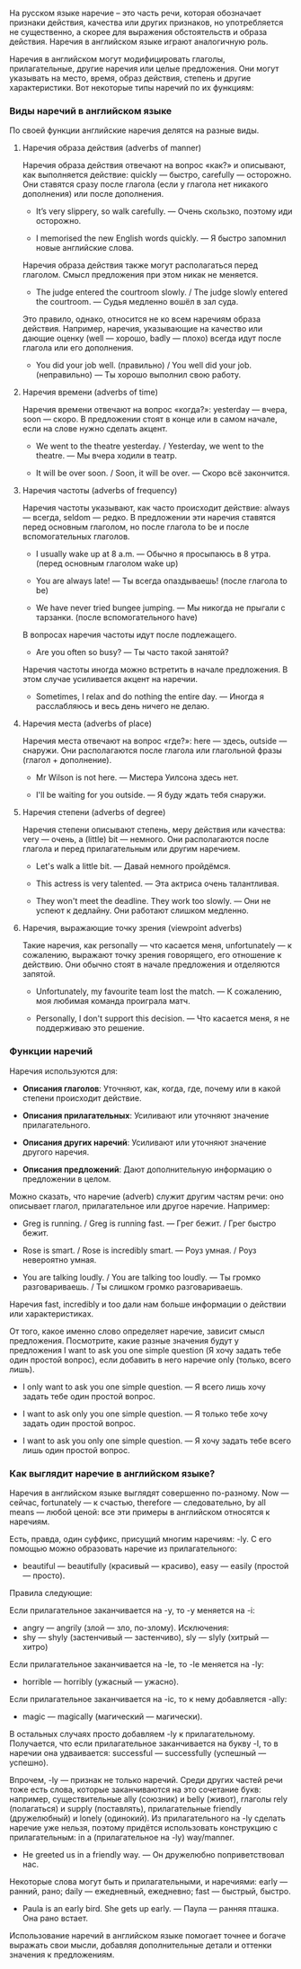 На русском языке наречие – это часть речи, которая обозначает признаки действия, качества или других признаков, но употребляется не существенно, а скорее для выражения обстоятельств и образа действия. Наречия в английском языке играют аналогичную роль.  
  
Наречия в английском могут модифицировать глаголы, прилагательные, другие наречия или целые предложения. Они могут указывать на место, время, образ действия, степень и другие характеристики. Вот некоторые типы наречий по их функциям:  

### Виды наречий в английском языке

По своей функции английские наречия делятся на разные виды.
1. Наречия образа действия (adverbs of manner)

	Наречия образа действия отвечают на вопрос «как?» и описывают, как выполняется действие: quickly — быстро, carefully — осторожно. Они ставятся сразу после глагола (если у глагола нет никакого дополнения) или после дополнения.
	
	* It’s very slippery, so walk carefully. — Очень скользко, поэтому иди осторожно.
	
	* I memorised the new English words quickly. — Я быстро запомнил новые английские слова.
	
	Наречия образа действия также могут располагаться перед глаголом. Смысл предложения при этом никак не меняется.
	
	* The judge entered the courtroom slowly. / The judge slowly entered the courtroom. — Судья медленно вошёл в зал суда.
	
	Это правило, однако, относится не ко всем наречиям образа действия. Например, наречия, указывающие на качество или дающие оценку (well — хорошо, badly — плохо) всегда идут после глагола или его дополнения.
	
	* You did your job well. (правильно) / You well did your job. (неправильно) — Ты хорошо выполнил свою работу.

2. Наречия времени (adverbs of time)

	Наречия времени отвечают на вопрос «когда?»: yesterday — вчера, soon — скоро. В предложении стоят в конце или в самом начале, если на слове нужно сделать акцент.
	
	* We went to the theatre yesterday. / Yesterday, we went to the theatre. — Мы вчера ходили в театр.
	
	* It will be over soon. / Soon, it will be over. — Скоро всё закончится.

3. Наречия частоты (adverbs of frequency)

	Наречия частоты указывают, как часто происходит действие: always — всегда, seldom — редко. В предложении эти наречия ставятся перед основным глаголом, но после глагола to be и после вспомогательных глаголов.
	
	* I usually wake up at 8 a.m. — Обычно я просыпаюсь в 8 утра. (перед основным глаголом wake up)
	
	* You are always late! — Ты всегда опаздываешь! (после глагола to be)
	
	* We have never tried bungee jumping. — Мы никогда не прыгали с тарзанки. (после вспомогательного have)
	
	В вопросах наречия частоты идут после подлежащего.
	
	* Are you often so busy? — Ты часто такой занятой?
	
	Наречия частоты иногда можно встретить в начале предложения. В этом случае усиливается акцент на наречии.
	
	* Sometimes, I relax and do nothing the entire day. — Иногда я расслабляюсь и весь день ничего не делаю. 

4. Наречия места (adverbs of place)

	Наречия места отвечают на вопрос «где?»: here — здесь, outside — снаружи. Они располагаются после глагола или глагольной фразы (глагол + дополнение).
	
	* Mr Wilson is not here. — Мистера Уилсона здесь нет.
	
	* I'll be waiting for you outside. — Я буду ждать тебя снаружи.

5. Наречия степени (adverbs of degree)

	Наречия степени описывают степень, меру действия или качества: very — очень, a (little) bit — немного. Они располагаются после глагола и перед прилагательным или другим наречием.
	
	* Let's walk a little bit. — Давай немного пройдёмся.
	
	* This actress is very talented. — Эта актриса очень талантливая.
	
	* They won't meet the deadline. They work too slowly. — Они не успеют к дедлайну. Они работают слишком медленно.

6. Наречия, выражающие точку зрения (viewpoint adverbs)

	Такие наречия, как personally — что касается меня, unfortunately — к сожалению, выражают точку зрения говорящего, его отношение к действию. Они обычно стоят в начале предложения и отделяются запятой.
	
	* Unfortunately, my favourite team lost the match. — К сожалению, моя любимая команда проиграла матч.
	
	* Personally, I don't support this decision. — Что касается меня, я не поддерживаю это решение. 

### **Функции наречий**

Наречия используются для:

- **Описания глаголов**: Уточняют, как, когда, где, почему или в какой степени происходит действие.

- **Описания прилагательных**: Усиливают или уточняют значение прилагательного.

- **Описания других наречий**: Усиливают или уточняют значение другого наречия.

- **Описания предложений**: Дают дополнительную информацию о предложении в целом.


Можно сказать, что наречие (adverb) служит другим частям речи: оно описывает глагол, прилагательное или другое наречие. Например:

* Greg is running. / Greg is running fast. — Грег бежит. / Грег быстро бежит.

* Rose is smart. / Rose is incredibly smart. — Роуз умная. / Роуз невероятно умная.

* You are talking loudly. / You are talking too loudly. — Ты громко разговариваешь. / Ты слишком громко разговариваешь.

Наречия fast, incredibly и too дали нам больше информации о действии или характеристиках.

От того, какое именно слово определяет наречие, зависит смысл предложения. Посмотрите, какие разные значения будут у предложения I want to ask you one simple question (Я хочу задать тебе один простой вопрос), если добавить в него наречие only (только, всего лишь).

* I only want to ask you one simple question. — Я всего лишь хочу задать тебе один простой вопрос.

* I want to ask only you one simple question. — Я только тебе хочу задать один простой вопрос.

* I want to ask you only one simple question. — Я хочу задать тебе всего лишь один простой вопрос. 

### Как выглядит наречие в английском языке?

Наречия в английском языке выглядят совершенно по-разному. Now — сейчас, fortunately — к счастью, therefore — следовательно, by all means — любой ценой: все эти примеры в английском относятся к наречиям.

Есть, правда, один суффикс, присущий многим наречиям: -ly. С его помощью можно образовать наречие из прилагательного: 
* beautiful — beautifully (красивый — красиво), easy — easily (простой — просто).
 
Правила следующие:

Если прилагательное заканчивается на -y, то -y меняется на -i: 
* angry — angrily (злой — зло, по-злому). 
Исключения: 
* shy — shyly (застенчивый — застенчиво), sly — slyly (хитрый — хитро)

Если прилагательное заканчивается на -le, тo -le меняется на -ly: 
* horrible — horribly (ужасный — ужасно).

Если прилагательное заканчивается на -ic, то к нему добавляется -ally: 
* magic — magically (магический — магически).

В остальных случаях просто добавляем -ly к прилагательному. Получается, что если прилагательное заканчивается на букву -l, то в наречии она удваивается: successful — successfully (успешный — успешно).

Впрочем, -ly — признак не только наречий. Среди других частей речи тоже есть слова, которые заканчиваются на это сочетание букв: например, существительные ally (союзник) и belly (живот), глаголы rely (полагаться) и supply (поставлять), прилагательные friendly (дружелюбный) и lonely (одинокий). Из прилагательного на -ly сделать наречие уже нельзя, поэтому придётся использовать конструкцию с прилагательным: in a (прилагательное на -ly) way/manner.

* He greeted us in a friendly way. — Он дружелюбно поприветствовал нас.

Некоторые слова могут быть и прилагательными, и наречиями: early — ранний, рано; daily — ежедневный, ежедневно; fast — быстрый, быстро.

* Paula is an early bird. She gets up early. — Паула — ранняя пташка. Она рано встает. 


Использование наречий в английском языке помогает точнее и богаче выражать свои мысли, добавляя дополнительные детали и оттенки значения к предложениям.